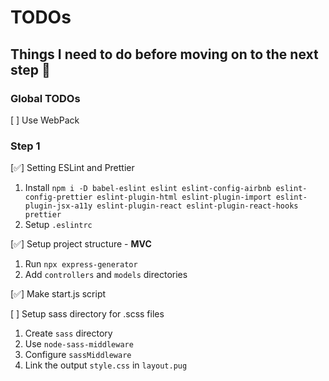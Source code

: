 # TODOs

## Things I need to do before moving on to the next step :construction:

### Global TODOs

[ ] Use WebPack

### Step 1

[:white_check_mark:] Setting ESLint and Prettier

1.  Install `npm i -D babel-eslint eslint eslint-config-airbnb eslint-config-prettier eslint-plugin-html eslint-plugin-import eslint-plugin-jsx-a11y eslint-plugin-react eslint-plugin-react-hooks prettier`
2.  Setup `.eslintrc`

[:white_check_mark:] Setup project structure - **MVC**

1.  Run `npx express-generator`
2.  Add `controllers` and `models` directories

[:white_check_mark:] Make start.js script

[ ] Setup sass directory for .scss files

1.  Create `sass` directory
2.  Use `node-sass-middleware`
3.  Configure `sassMiddleware`
4.  Link the output `style.css` in `layout.pug`
